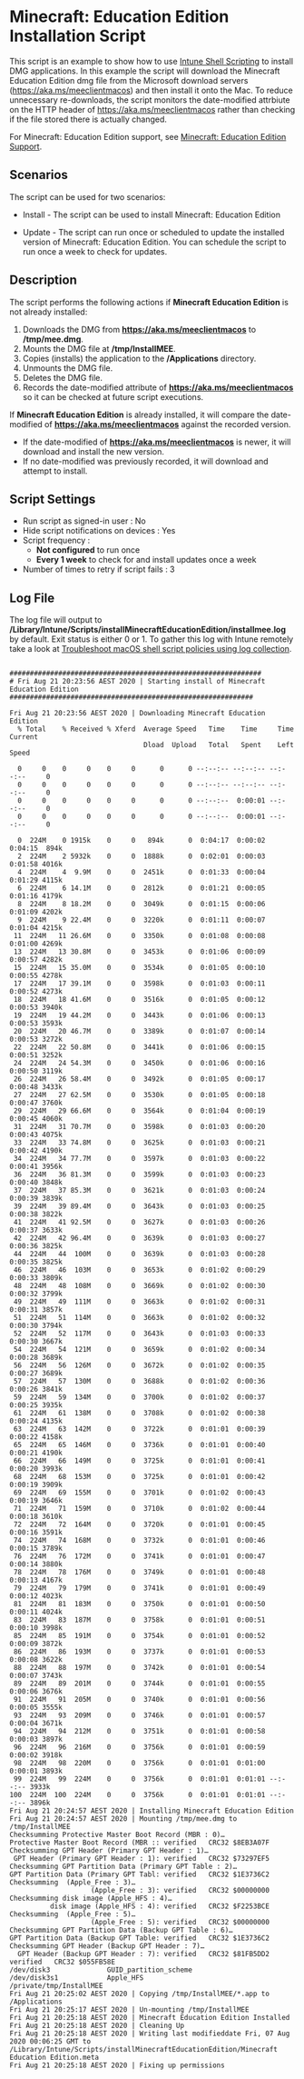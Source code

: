 # Minecraft: Education Edition Installation Script

This script is an example to show how to use [Intune Shell Scripting](https://docs.microsoft.com/en-us/mem/intune/apps/macos-shell-scripts) to install DMG applications. In this example the script will download the Minecraft Education Edition dmg file from the Microsoft download servers (https://aka.ms/meeclientmacos) and then install it onto the Mac. To reduce unnecessary re-downloads, the script monitors the date-modified attrbiute on the HTTP header of https://aka.ms/meeclientmacos rather than checking if the file stored there is actually changed.

For Minecraft: Education Edition support, see [Minecraft: Education Edition Support](https://educommunity.minecraft.net/).

## Scenarios
The script can be used for two scenarios:

 - Install - The script can be used to install Minecraft: Education Edition
 
 - Update - The script can run once or scheduled to update the installed version of Minecraft: Education Edition. You can schedule the script to run once a week to check for updates.

## Description

The script performs the following actions if **Minecraft Education Edition** is not already installed:
1. Downloads the DMG from **https://aka.ms/meeclientmacos** to **/tmp/mee.dmg**.
2. Mounts the DMG file at **/tmp/InstallMEE**.
3. Copies (installs) the application to the **/Applications** directory.
4. Unmounts the DMG file.
5. Deletes the DMG file.
6. Records the date-modified attribute of **https://aka.ms/meeclientmacos** so it can be checked at future script executions.

If **Minecraft Education Edition** is already installed, it will compare the date-modified of **https://aka.ms/meeclientmacos** against the recorded version. 
 - If the date-modified of **https://aka.ms/meeclientmacos** is newer, it will download and install the new version.
 - If no date-modified was previously recorded, it will download and attempt to install.

## Script Settings

- Run script as signed-in user : No
- Hide script notifications on devices : Yes
- Script frequency : 
  - **Not configured** to run once
  - **Every 1 week** to check for and install updates once a week
- Number of times to retry if script fails : 3

## Log File

The log file will output to **/Library/Intune/Scripts/installMinecraftEducationEdition/installmee.log** by default. Exit status is either 0 or 1. To gather this log with Intune remotely take a look at [Troubleshoot macOS shell script policies using log collection](https://docs.microsoft.com/en-us/mem/intune/apps/macos-shell-scripts#troubleshoot-macos-shell-script-policies-using-log-collection).
```

##############################################################
# Fri Aug 21 20:23:56 AEST 2020 | Starting install of Minecraft Education Edition
############################################################

Fri Aug 21 20:23:56 AEST 2020 | Downloading Minecraft Education Edition
  % Total    % Received % Xferd  Average Speed   Time    Time     Time  Current
                                 Dload  Upload   Total   Spent    Left  Speed

  0     0    0     0    0     0      0      0 --:--:-- --:--:-- --:--:--     0
  0     0    0     0    0     0      0      0 --:--:-- --:--:-- --:--:--     0
  0     0    0     0    0     0      0      0 --:--:--  0:00:01 --:--:--     0
  0     0    0     0    0     0      0      0 --:--:--  0:00:01 --:--:--     0

  0  224M    0 1915k    0     0   894k      0  0:04:17  0:00:02  0:04:15  894k
  2  224M    2 5932k    0     0  1888k      0  0:02:01  0:00:03  0:01:58 4016k
  4  224M    4  9.9M    0     0  2451k      0  0:01:33  0:00:04  0:01:29 4115k
  6  224M    6 14.1M    0     0  2812k      0  0:01:21  0:00:05  0:01:16 4179k
  8  224M    8 18.2M    0     0  3049k      0  0:01:15  0:00:06  0:01:09 4202k
  9  224M    9 22.4M    0     0  3220k      0  0:01:11  0:00:07  0:01:04 4215k
 11  224M   11 26.6M    0     0  3350k      0  0:01:08  0:00:08  0:01:00 4269k
 13  224M   13 30.8M    0     0  3453k      0  0:01:06  0:00:09  0:00:57 4282k
 15  224M   15 35.0M    0     0  3534k      0  0:01:05  0:00:10  0:00:55 4278k
 17  224M   17 39.1M    0     0  3598k      0  0:01:03  0:00:11  0:00:52 4273k
 18  224M   18 41.6M    0     0  3516k      0  0:01:05  0:00:12  0:00:53 3940k
 19  224M   19 44.2M    0     0  3443k      0  0:01:06  0:00:13  0:00:53 3593k
 20  224M   20 46.7M    0     0  3389k      0  0:01:07  0:00:14  0:00:53 3272k
 22  224M   22 50.8M    0     0  3441k      0  0:01:06  0:00:15  0:00:51 3252k
 24  224M   24 54.3M    0     0  3450k      0  0:01:06  0:00:16  0:00:50 3119k
 26  224M   26 58.4M    0     0  3492k      0  0:01:05  0:00:17  0:00:48 3433k
 27  224M   27 62.5M    0     0  3530k      0  0:01:05  0:00:18  0:00:47 3760k
 29  224M   29 66.6M    0     0  3564k      0  0:01:04  0:00:19  0:00:45 4060k
 31  224M   31 70.7M    0     0  3598k      0  0:01:03  0:00:20  0:00:43 4075k
 33  224M   33 74.8M    0     0  3625k      0  0:01:03  0:00:21  0:00:42 4190k
 34  224M   34 77.7M    0     0  3597k      0  0:01:03  0:00:22  0:00:41 3956k
 36  224M   36 81.3M    0     0  3599k      0  0:01:03  0:00:23  0:00:40 3848k
 37  224M   37 85.3M    0     0  3621k      0  0:01:03  0:00:24  0:00:39 3839k
 39  224M   39 89.4M    0     0  3643k      0  0:01:03  0:00:25  0:00:38 3822k
 41  224M   41 92.5M    0     0  3627k      0  0:01:03  0:00:26  0:00:37 3633k
 42  224M   42 96.4M    0     0  3639k      0  0:01:03  0:00:27  0:00:36 3825k
 44  224M   44  100M    0     0  3639k      0  0:01:03  0:00:28  0:00:35 3825k
 46  224M   46  103M    0     0  3653k      0  0:01:02  0:00:29  0:00:33 3809k
 48  224M   48  108M    0     0  3669k      0  0:01:02  0:00:30  0:00:32 3799k
 49  224M   49  111M    0     0  3663k      0  0:01:02  0:00:31  0:00:31 3857k
 51  224M   51  114M    0     0  3663k      0  0:01:02  0:00:32  0:00:30 3794k
 52  224M   52  117M    0     0  3643k      0  0:01:03  0:00:33  0:00:30 3667k
 54  224M   54  121M    0     0  3659k      0  0:01:02  0:00:34  0:00:28 3689k
 56  224M   56  126M    0     0  3672k      0  0:01:02  0:00:35  0:00:27 3689k
 57  224M   57  130M    0     0  3688k      0  0:01:02  0:00:36  0:00:26 3841k
 59  224M   59  134M    0     0  3700k      0  0:01:02  0:00:37  0:00:25 3935k
 61  224M   61  138M    0     0  3708k      0  0:01:02  0:00:38  0:00:24 4135k
 63  224M   63  142M    0     0  3722k      0  0:01:01  0:00:39  0:00:22 4158k
 65  224M   65  146M    0     0  3736k      0  0:01:01  0:00:40  0:00:21 4190k
 66  224M   66  149M    0     0  3725k      0  0:01:01  0:00:41  0:00:20 3993k
 68  224M   68  153M    0     0  3725k      0  0:01:01  0:00:42  0:00:19 3909k
 69  224M   69  155M    0     0  3701k      0  0:01:02  0:00:43  0:00:19 3646k
 71  224M   71  159M    0     0  3710k      0  0:01:02  0:00:44  0:00:18 3610k
 72  224M   72  164M    0     0  3720k      0  0:01:01  0:00:45  0:00:16 3591k
 74  224M   74  168M    0     0  3732k      0  0:01:01  0:00:46  0:00:15 3789k
 76  224M   76  172M    0     0  3741k      0  0:01:01  0:00:47  0:00:14 3880k
 78  224M   78  176M    0     0  3749k      0  0:01:01  0:00:48  0:00:13 4167k
 79  224M   79  179M    0     0  3741k      0  0:01:01  0:00:49  0:00:12 4023k
 81  224M   81  183M    0     0  3750k      0  0:01:01  0:00:50  0:00:11 4024k
 83  224M   83  187M    0     0  3758k      0  0:01:01  0:00:51  0:00:10 3998k
 85  224M   85  191M    0     0  3754k      0  0:01:01  0:00:52  0:00:09 3872k
 86  224M   86  193M    0     0  3737k      0  0:01:01  0:00:53  0:00:08 3622k
 88  224M   88  197M    0     0  3742k      0  0:01:01  0:00:54  0:00:07 3743k
 89  224M   89  201M    0     0  3744k      0  0:01:01  0:00:55  0:00:06 3676k
 91  224M   91  205M    0     0  3740k      0  0:01:01  0:00:56  0:00:05 3555k
 93  224M   93  209M    0     0  3746k      0  0:01:01  0:00:57  0:00:04 3671k
 94  224M   94  212M    0     0  3751k      0  0:01:01  0:00:58  0:00:03 3897k
 96  224M   96  216M    0     0  3756k      0  0:01:01  0:00:59  0:00:02 3918k
 98  224M   98  220M    0     0  3756k      0  0:01:01  0:01:00  0:00:01 3893k
 99  224M   99  224M    0     0  3756k      0  0:01:01  0:01:01 --:--:-- 3933k
100  224M  100  224M    0     0  3756k      0  0:01:01  0:01:01 --:--:-- 3896k
Fri Aug 21 20:24:57 AEST 2020 | Installing Minecraft Education Edition
Fri Aug 21 20:24:57 AEST 2020 | Mounting /tmp/mee.dmg to /tmp/InstallMEE
Checksumming Protective Master Boot Record (MBR : 0)…
Protective Master Boot Record (MBR :: verified   CRC32 $8EB3A07F
Checksumming GPT Header (Primary GPT Header : 1)…
 GPT Header (Primary GPT Header : 1): verified   CRC32 $73297EF5
Checksumming GPT Partition Data (Primary GPT Table : 2)…
GPT Partition Data (Primary GPT Tabl: verified   CRC32 $1E3736C2
Checksumming  (Apple_Free : 3)…
                    (Apple_Free : 3): verified   CRC32 $00000000
Checksumming disk image (Apple_HFS : 4)…
          disk image (Apple_HFS : 4): verified   CRC32 $F2253BCE
Checksumming  (Apple_Free : 5)…
                    (Apple_Free : 5): verified   CRC32 $00000000
Checksumming GPT Partition Data (Backup GPT Table : 6)…
GPT Partition Data (Backup GPT Table: verified   CRC32 $1E3736C2
Checksumming GPT Header (Backup GPT Header : 7)…
  GPT Header (Backup GPT Header : 7): verified   CRC32 $81FB5DD2
verified   CRC32 $055FB58E
/dev/disk3          	GUID_partition_scheme          	
/dev/disk3s1        	Apple_HFS                      	/private/tmp/InstallMEE
Fri Aug 21 20:25:02 AEST 2020 | Copying /tmp/InstallMEE/*.app to /Applications
Fri Aug 21 20:25:17 AEST 2020 | Un-mounting /tmp/InstallMEE
Fri Aug 21 20:25:18 AEST 2020 | Minecraft Education Edition Installed
Fri Aug 21 20:25:18 AEST 2020 | Cleaning Up
Fri Aug 21 20:25:18 AEST 2020 | Writing last modifieddate Fri, 07 Aug 2020 00:06:25 GMT to /Library/Intune/Scripts/installMinecraftEducationEdition/Minecraft Education Edition.meta
Fri Aug 21 20:25:18 AEST 2020 | Fixing up permissions
```
